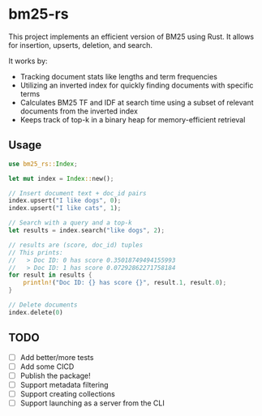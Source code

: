 # bm25-rs

This project implements an efficient version of BM25 using Rust. It allows for insertion, upserts, deletion, and search.

It works by:

- Tracking document stats like lengths and term frequencies
- Utilizing an inverted index for quickly finding documents with specific terms
- Calculates BM25 TF and IDF at search time using a subset of relevant documents from the inverted index
- Keeps track of top-k in a binary heap for memory-efficient retrieval

## Usage

```rust
use bm25_rs::Index;

let mut index = Index::new();

// Insert document text + doc_id pairs
index.upsert("I like dogs", 0);
index.upsert("I like cats", 1);

// Search with a query and a top-k
let results = index.search("like dogs", 2);

// results are (score, doc_id) tuples
// This prints:
//   > Doc ID: 0 has score 0.35018749494155993
//   > Doc ID: 1 has score 0.07292862271758184
for result in results {
    println!("Doc ID: {} has score {}", result.1, result.0);
}

// Delete documents
index.delete(0)
```

## TODO

- [ ] Add better/more tests
- [ ] Add some CICD
- [ ] Publish the package!
- [ ] Support metadata filtering
- [ ] Support creating collections
- [ ] Support launching as a server from the CLI
